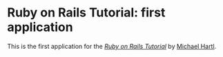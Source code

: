 # Ruby on Rails Tutorial: first application
This is the first application for the
[*Ruby on Rails Tutorial*](http://railstutorial.org/)
by [Michael Hartl]( http://michaelhartl.com/ ).